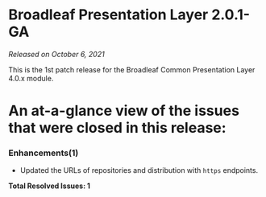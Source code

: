# Broadleaf Presentation Layer 2.0.1-GA

_Released on October 6, 2021_

This is the 1st patch release for the Broadleaf Common Presentation Layer 4.0.x module.

# An at-a-glance view of the issues that were closed in this release:

### Enhancements(1)
- Updated the URLs of repositories and distribution with `https` endpoints.


**Total Resolved Issues: 1**
